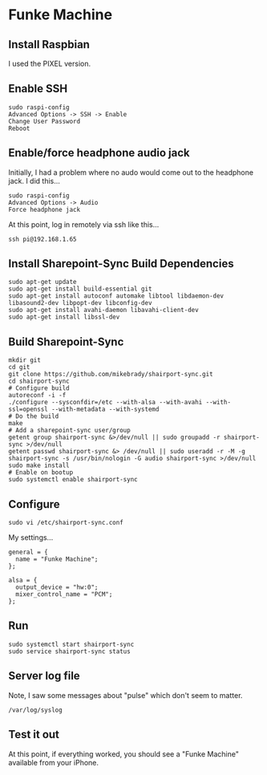 # Funke Machine


## Install Raspbian

I used the PIXEL version.  

## Enable SSH

    sudo raspi-config
    Advanced Options -> SSH -> Enable
    Change User Password
    Reboot

## Enable/force headphone audio jack

Initially, I had a problem where no audo would come out to the headphone
jack.  I did this...

    sudo raspi-config
    Advanced Options -> Audio
    Force headphone jack
    
At this point, log in remotely via ssh like this...

    ssh pi@192.168.1.65
    
## Install Sharepoint-Sync Build Dependencies

    sudo apt-get update
    sudo apt-get install build-essential git
    sudo apt-get install autoconf automake libtool libdaemon-dev libasound2-dev libpopt-dev libconfig-dev
    sudo apt-get install avahi-daemon libavahi-client-dev
    sudo apt-get install libssl-dev

## Build Sharepoint-Sync    

    mkdir git
    cd git
    git clone https://github.com/mikebrady/shairport-sync.git
    cd shairport-sync
    # Configure build
    autoreconf -i -f
    ./configure --sysconfdir=/etc --with-alsa --with-avahi --with-ssl=openssl --with-metadata --with-systemd
    # Do the build
    make
    # Add a sharepoint-sync user/group
    getent group shairport-sync &>/dev/null || sudo groupadd -r shairport-sync >/dev/null
    getent passwd shairport-sync &> /dev/null || sudo useradd -r -M -g shairport-sync -s /usr/bin/nologin -G audio shairport-sync >/dev/null
    sudo make install
    # Enable on bootup
    sudo systemctl enable shairport-sync
    
## Configure

    sudo vi /etc/shairport-sync.conf
    
My settings...

    general = {
      name = "Funke Machine";
    };
    
    alsa = {
      output_device = "hw:0";
      mixer_control_name = "PCM";
    };
    
## Run

    sudo systemctl start shairport-sync
    sudo service shairport-sync status
    
## Server log file

Note, I saw some messages about "pulse" which don't seem to matter.

    /var/log/syslog

## Test it out

At this point, if everything worked, you should see a "Funke Machine" available
from your iPhone.

